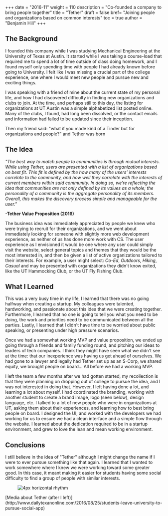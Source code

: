 +++
date = "2016-11"
weight = 110
description = "Co-founded a company to bring people together"
title = "Tether"
draft = false
bref= "Joining people and organizations based on common interests"
toc = true
author = "Benjamin Hill"
+++

## The Background
I founded this company while I was studying Mechanical Engineering at the University of Texas at Austin. It started while I was taking a course-load that required me to spend a lot of time outside of class doing homework, and I found myself only spending time with people I had already known before going to University. I felt like I was missing a crucial part of the college experience, one where I would meet new people and pursue new and exciting things.

I was speaking with a friend of mine about the current state of my personal life, and how I had discovered difficulty in finding new organizations and clubs to join. At the time, and perhaps still to this day, the listing for organizations at UT Austin was a simple alphabetized list posted online. Many of the clubs, I found, had long been dissolved, or the contact emails and information had failed to be updated since their inception.

Then my friend said: "what if you made kind of a Tinder but for organizations and people?" and Tether was born

## The Idea
*"The best way to match people to communities is through mutual interests.
While using Tether, users are presented with a list of organizations based on best fit.
This fit is defined by the how many of the users’ interests correlate to the community,
and how well they correlate with the interests of current members within said
community. In doing so, we’re reflecting the idea that communities are not only
defined by its values as a whole; the personality of a community is the aggregate
personality of its members. Overall, this makes the discovery process simple and
manageable for the user."*

  **-Tether Value Proposition (2016)**

The business idea was immediately appreciated by people we knew who were trying to recruit for their organizations, and we went about immediately looking for someone with slightly more web development experience, as neither of us has done more work with CS. The user experience as I envisioned it would be one where any user could simply visit the website, select general topics and themes that they would be the most interested in, and then be given a list of active organizations tailored to their interests. For example, a user might select: *Co-Ed*, *Outdoors*, *Hiking*, *Casual* and may be presented with organizations they didn't know exited, like the UT Hammocking Club, or the UT Fly Fishing Club.

## What I Learned
This was a very busy time in my life, I learned that there was no going halfway when creating a startup. My colleagues were talented, hardworking, and passionate about this idea that we were creating together. Furthermore, I learned that no one is going to tell you what you need to be doing, the work and priorities need to be communicated between all the parties. Lastly, I learned that I didn't have time to be worried about public speaking, or presenting under high pressure scenarios. 

Once we had a somewhat working MVP and value proposition, we ended up going through a friends and family funding round, and pitching our ideas to leaders of tech companies. I think they might have seen what we didn't see at the time: that our inexperience was having us get ahead of ourselves. We had gone to a lawyer and legally had Tether set up as an S-Corp, we shared equity, we brought people on board...
All before we had a working MVP. 

I left the team a few months after we had gotten started, my recollection is that they were planning on dropping out of college to pursue the idea, and I was not interested in doing that. However, I left having done a lot, and learning a lot about myself. I had coordinated the branding, working with another student to create a brand image, logo (seen below), design language, etc. I talked to a lot of new people who were in organizations at UT, asking them about their experiences, and learning how to best bring people on board. I designed the UI, and worked with the developers we had working for us to ensure we had a clean interface and a simple flow through the website. I learned about the dedication required to be in a startup environment, and grew to love the lean and mean working environment.

## Conclusions
I still believe in the idea of "Tether" although I might change the name if I were to ever pursue something like that again. I learned that I wanted to work somewhere where I knew we were working toward some greater good. In this case, it meant making it easier for students having some social difficulty to find a group of people with similar interests.

<figure>
  <img alt="4px horizontal rhythm" src="/img/tether.png" class = "center-image-circle">
</figure>
[Media about Tether (after I left)](http://www.dailytexanonline.com/2016/08/25/students-leave-university-to-pursue-social-app)
